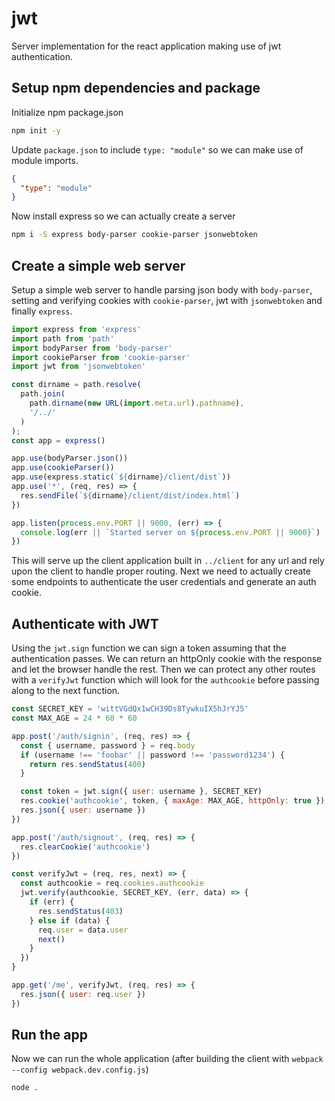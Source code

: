 # jwt

Server implementation for the react application making use of jwt authentication.

## Setup npm dependencies and package

Initialize npm package.json

```bash
npm init -y
```

Update `package.json` to include `type: "module"` so we can make use of module imports.

```json
{
  "type": "module"
}
```

Now install express so we can actually create a server

```bash
npm i -S express body-parser cookie-parser jsonwebtoken
```

## Create a simple web server

Setup a simple web server to handle parsing json body with `body-parser`, setting and verifying cookies with `cookie-parser`, jwt with `jsonwebtoken` and finally `express`.

```javascript
import express from 'express'
import path from 'path'
import bodyParser from 'body-parser'
import cookieParser from 'cookie-parser'
import jwt from 'jsonwebtoken'

const dirname = path.resolve(
  path.join(
    path.dirname(new URL(import.meta.url).pathname),
    '/../'
  )
);
const app = express()

app.use(bodyParser.json())
app.use(cookieParser())
app.use(express.static(`${dirname}/client/dist`))
app.use('*', (req, res) => {
  res.sendFile(`${dirname}/client/dist/index.html`)
})

app.listen(process.env.PORT || 9000, (err) => {
  console.log(err || `Started server on ${process.env.PORT || 9000}`)
})
```

This will serve up the client application built in `../client` for any url and rely upon the client to handle proper routing. Next we need to actually create some endpoints to authenticate the user credentials and generate an auth cookie.

## Authenticate with JWT

Using the `jwt.sign` function we can sign a token assuming that the authentication passes. We can return an httpOnly cookie with the response and let the browser handle the rest. Then we can protect any other routes with a `verifyJwt` function which will look for the `authcookie` before passing along to the next function.

```javascript
const SECRET_KEY = 'wittVGdQx1wCH39Ds8TywkuIX5hJrYJ5'
const MAX_AGE = 24 * 60 * 60

app.post('/auth/signin', (req, res) => {
  const { username, password } = req.body
  if (username !== 'foobar' || password !== 'password1234') {
    return res.sendStatus(400)
  }

  const token = jwt.sign({ user: username }, SECRET_KEY)
  res.cookie('authcookie', token, { maxAge: MAX_AGE, httpOnly: true })
  res.json({ user: username })
})

app.post('/auth/signout', (req, res) => {
  res.clearCookie('authcookie')
})

const verifyJwt = (req, res, next) => {
  const authcookie = req.cookies.authcookie
  jwt.verify(authcookie, SECRET_KEY, (err, data) => {
    if (err) {
      res.sendStatus(403)
    } else if (data) {
      req.user = data.user
      next()
    }
  })
}

app.get('/me', verifyJwt, (req, res) => {
  res.json({ user: req.user })
})
```

## Run the app

Now we can run the whole application (after building the client with `webpack --config webpack.dev.config.js`)

```bash
node .
```
